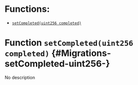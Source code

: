 

# Functions:
- [`setCompleted(uint256 completed)`](#Migrations-setCompleted-uint256-)


# Function `setCompleted(uint256 completed)` {#Migrations-setCompleted-uint256-}
No description

